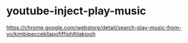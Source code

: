 # youtube-inject-play-music

https://chrome.google.com/webstore/detail/search-play-music-from-yo/kimbipeccekllapofjffiphlhlakiooh
